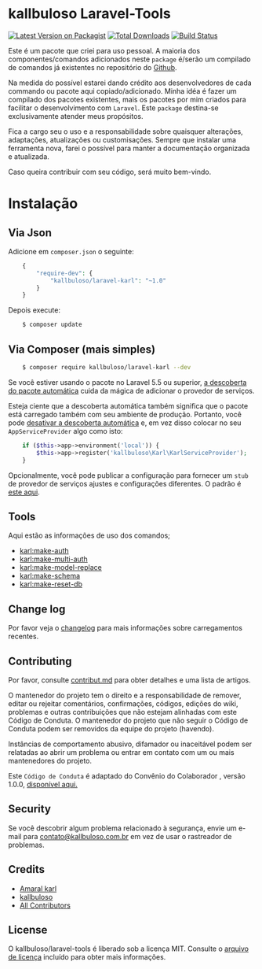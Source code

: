 # kallbuloso Laravel-Tools

[![Latest Version on Packagist][ico-version]][link-packagist]
[![Total Downloads][ico-downloads]][link-downloads]
[![Build Status][ico-travis]][link-travis]

Este é um pacote que criei para uso pessoal. A maioria dos componentes/comandos adicionados neste `package` é/serão um compilado de comandos já existentes no repositório do [Github](https://github.com). 

Na medida do possível estarei dando crédito aos desenvolvedores de cada commando ou pacote aqui copiado/adicionado. Minha idéa é fazer um compilado dos pacotes existentes, mais os pacotes por mim criados para facilitar o desenvolvimento com `Laravel`. Este `package` destina-se exclusivamente atender meus propósitos. 

Fica a cargo seu o uso e a responsabilidade sobre quaisquer alterações, adaptações, atualizações ou customisações. Sempre que instalar uma ferramenta nova, farei o possível para manter a documentação organizada e atualizada. 

Caso queira contribuir com seu código, será muito bem-vindo.

# Instalação

## Via Json

Adicione em ```composer.json``` o seguinte:
``` php
    {
        "require-dev": {
            "kallbuloso/laravel-karl": "~1.0"
        }
    }
```
Depois execute:
``` bash
    $ composer update
```

## Via Composer (mais simples)

``` bash
    $ composer require kallbuloso/laravel-karl --dev
```
Se você estiver usando o pacote no Laravel 5.5 ou superior, [a descoberta do pacote automática](https://medium.com/@taylorotwell/package-auto-discovery-in-laravel-5-5-ea9e3ab20518) cuida da mágica de adicionar o provedor de serviços. 

Esteja ciente que a descoberta automática também significa que o pacote está carregado também com seu ambiente de produção. Portanto, você pode [desativar a descoberta automática](https://laravel.com/docs/5.5/packages#package-discovery) e, em vez disso colocar no seu `AppServiceProvider` algo como isto:

```php
    if ($this->app->environment('local')) {
        $this->app->register('kallbuloso\Karl\KarlServiceProvider');
    }
```
Opcionalmente, você pode publicar a configuração para fornecer um `stub` de provedor de serviços ajustes e configurações diferentes. O padrão é [este aqui](https://github.com/kallbuloso/laravel-karl/tree/master/config/karl.php). 

## Tools
Aqui estão as informações de uso dos comandos;

- [karl:make-auth](/readme/auth.md)
- [karl:make-multi-auth](/readme/multiauth.md)
- [karl:make-model-replace](/readme/models.md)
- [karl:make-schema](/readme/schema.md)
- [karl:make-reset-db](/readme/resetdb.md)

## Change log

Por favor veja o [changelog](/changelog.md) para mais informações sobre carregamentos recentes.

## Contributing

Por favor, consulte [contribut.md](/contribut.md) para obter detalhes e uma lista de artigos. 

O mantenedor do projeto tem o direito e a responsabilidade de remover, editar ou rejeitar comentários, confirmações, códigos, edições do wiki, problemas e outras contribuições que não estejam alinhadas com este Código de Conduta. O mantenedor do projeto que não seguir o Código de Conduta podem ser removidos da equipe do projeto (havendo).

Instâncias de comportamento abusivo, difamador ou inaceitável podem ser relatadas ao abrir um problema ou entrar em contato com um ou mais mantenedores do projeto.

Este `Código de Conduta` é adaptado do Convênio do Colaborador , versão 1.0.0, [disponível aqui.](http://contributor-covenant.org/version/1/0/0/)

## Security

Se você descobrir algum problema relacionado à segurança, envie um e-mail para contato@kallbuloso.com.br em vez de usar o rastreador de problemas. 

## Credits

- [Amaral karl][link-author]
- [kallbuloso][link-kallbuloso]
- [All Contributors][link-contributors]

## License

O kallbuloso/laravel-tools é liberado sob a licença MIT. Consulte o [arquivo de licença](/license.md) incluído para obter mais informações. 

[ico-version]: https://img.shields.io/packagist/v/kallbuloso/laravel-karl.svg?style=flat-square
[ico-downloads]: https://img.shields.io/packagist/dt/kallbuloso/laravel-karl.svg?style=flat-square
[ico-travis]: https://img.shields.io/travis/kallbuloso/laravel-karl/master.svg?style=flat-square

[link-packagist]: https://packagist.org/packages/kallbuloso/laravel-karl
[link-downloads]: https://packagist.org/packages/kallbuloso/laravel-karl
[link-travis]: https://travis-ci.org/kallbuloso/laravel-karl
[link-author]: https://github.com/kallbuloso
[link-kallbuloso]: http://kallbuloso.com.br
[link-contributors]: /contributing.md
